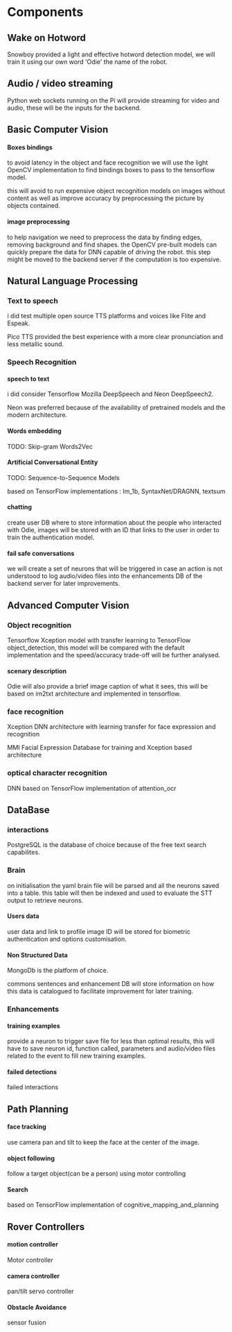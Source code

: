 # Components

## Wake on Hotword

Snowboy provided a light and effective hotword detection model, we will train it using our own word 'Odie' the name of the robot.

## Audio / video streaming

Python web sockets running on the Pi will provide streaming for video and audio, these will be the inputs for the backend.

## Basic Computer Vision

#### Boxes bindings

to avoid latency in the object and face recognition we will use the light OpenCV implementation to find bindings boxes to pass to the tensorflow model.

this will avoid to run expensive object recognition models on images without content as well as improve accuracy by preprocessing the picture by objects contained.

#### image preprocessing

to help navigation we need to preprocess the data by finding edges, removing background and find shapes. the OpenCV pre-built models can quickly prepare the data for DNN capable of driving the robot. this step might be moved to the backend server if the computation is too expensive. 

## Natural Language Processing

### Text to speech

i did test multiple open source TTS platforms and voices like Flite and Espeak.

Pico TTS provided the best experience with a more clear pronunciation and less metallic sound. 

### Speech Recognition

#### speech to text

i did consider Tensorflow Mozilla DeepSpeech and Neon DeepSpeech2.

Neon was preferred because of the availability of pretrained models and the modern architecture.

#### Words embedding

TODO: Skip-gram Words2Vec

#### Artificial Conversational Entity

TODO: Sequence-to-Sequence Models 

based on TensorFlow implementations : lm_1b, SyntaxNet/DRAGNN, textsum

#### chatting

create user DB where to store information about the people who interacted with Odie, images will be stored with an ID that links to the user in order to train the authentication model.

#### fail safe conversations

we will create a set of neurons that will be triggered in case an action is not understood to log audio/video files into the enhancements DB of the backend server for later improvements.

## Advanced Computer Vision

### Object recognition

Tensorflow Xception model with transfer learning to TensorFlow object_detection,
this model will be compared with the default implementation and the speed/accuracy trade-off will be further analysed. 

#### scenary description

Odie will also provide a brief image caption of what it sees, this will be based on im2txt architecture and implemented in tensorflow.

### face recognition

Xception DNN architecture with learning transfer for face expression and recognition

MMI Facial Expression Database for training and Xception based architecture

### optical character recognition

DNN based on TensorFlow implementation of attention_ocr

## DataBase

### interactions

PostgreSQL is the database of choice because of the free text search capabilites.

### Brain
on initialisation the yaml brain file will be parsed and all the neurons saved into a table.
this table will then be indexed and used to evaluate the STT output to retrieve neurons.

#### Users data

user data and link to profile image ID will be stored for biometric authentication and options customisation. 

#### Non Structured Data

MongoDb is the platform of choice.

commons sentences and enhancement DB will store information on how this data is catalogued to facilitate improvement for later training.

### Enhancements

#### training examples

provide a neuron to trigger save file for less than optimal results, this will have to save neuron id, function called, parameters and audio/video files related to the event to fill new training examples.

#### failed detections

failed interactions

## Path Planning

#### face tracking

use camera pan and tilt to keep the face at the center of the image.

#### object following

follow a target object(can be a person) using motor controlling

#### Search

based on TensorFlow implementation of cognitive_mapping_and_planning

## Rover Controllers

#### motion controller

Motor controller

#### camera controller

pan/tilt servo controller

#### Obstacle Avoidance

sensor fusion

